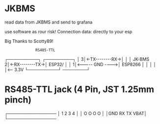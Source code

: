 # JKBMS
read data from JKBMS and send to grafana

use software as rour risk!
Connection data: directly to your esp

Big Thanks to Scotty89!


                  RS485-TTL
┌──────────┐                ┌─────────┐
│         3│<-TX--------RX->│         │
│  JK-BMS 2│<-RX--------TX->│ ESP32/  │
│         1│<----- GND ---->│ ESP8266 │
│          │                │         │<-- 3.3V
└──────────┘                  ────────┘
# RS485-TTL jack (4 Pin, JST 1.25mm pinch)
┌────────────────
│ 1   2   3   4  │
│ O   O   O   O  │
│GND  RX  TX VBAT│
└────────────────
